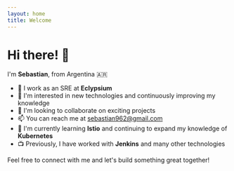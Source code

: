```yaml
---
layout: home
title: Welcome
---
```


# Hi there! 👋

I'm **Sebastian**, from Argentina 🇦🇷

- 🏢 I work as an SRE at **Eclypsium**
- 👀 I'm interested in new technologies and continuously improving my knowledge
- 💞️ I'm looking to collaborate on exciting projects
- 📫 You can reach me at [sebastian962@gmail.com](mailto:sebastian962@gmail.com)
- 🌱 I'm currently learning **Istio** and continuing to expand my knowledge of **Kubernetes**
- 📺 Previously, I have worked with **Jenkins** and many other technologies

Feel free to connect with me and let's build something great together!
